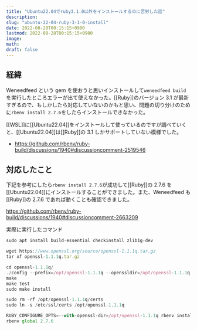 ```yaml
---
title: "Ubuntu22.04でruby3.1.0以外をインストールするのに苦労した話"
description:
slug: "ubuntu-22-04-ruby-3-1-0-install"
date: 2022-08-28T00:15:15+0900
lastmod: 2022-08-28T00:15:15+0900
image:
math:
draft: false
---
```


## 経緯

Weneedfeed という gem を使おうと思いインストールして`weneedfeed build`を実行したところエラーが出て使えなかった。[[Ruby]]のバージョン 3.1 が最新すぎるので、もしかしたら対応していないのかもと思い、問題の切り分けのために`rbenv install 2.7.6`をしたらインストールできなかった。

[[WSL]]に[[Ubuntu22.04]]をインストールして使っているのですが調べていくと、[[Ubuntu22.04]]は[[Ruby]]の 3.1 しかサポートしていない模様でした。

- https://github.com/rbenv/ruby-build/discussions/1940#discussioncomment-2519546

## 対応したこと

下記を参考にしたら`rbenv install 2.7.6`が成功して[[Ruby]]の 2.7.6 を[[Ubuntu22.04]]にインストールすることができました。また、Weneedfeed も[[Ruby]]の 2.7.6 であれば動くことも確認できました。

https://github.com/rbenv/ruby-build/discussions/1940#discussioncomment-2663209

実際に実行したコマンド

```javascript
sudo apt install build-essential checkinstall zlib1g-dev

wget https://www.openssl.org/source/openssl-1.1.1q.tar.gz
tar xf openssl-1.1.1q.tar.gz

cd openssl-1.1.1q/
./config --prefix=/opt/openssl-1.1.1q --openssldir=/opt/openssl-1.1.1q shared zlib
make
make test
sudo make install

sudo rm -rf /opt/openssl-1.1.1q/certs
sudo ln -s /etc/ssl/certs /opt/openssl-1.1.1q

RUBY_CONFIGURE_OPTS=--with-openssl-dir=/opt/openssl-1.1.1q rbenv install 2.7.6
rbenv global 2.7.6
```
